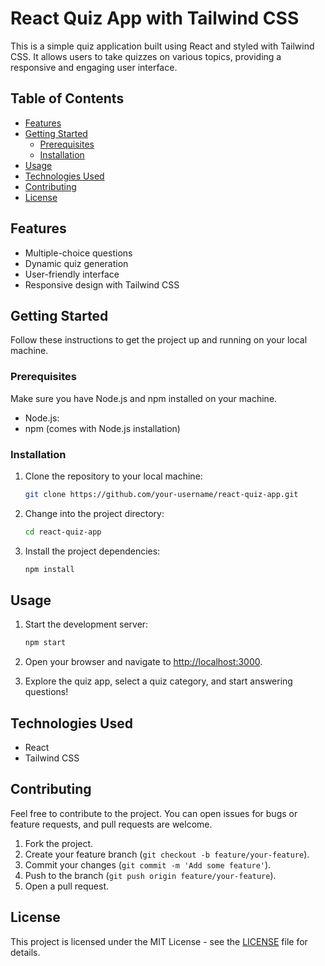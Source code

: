 # React Quiz App with Tailwind CSS

This is a simple quiz application built using React and styled with Tailwind CSS. It allows users to take quizzes on various topics, providing a responsive and engaging user interface.

## Table of Contents

- [Features](#features)
- [Getting Started](#getting-started)
  - [Prerequisites](#prerequisites)
  - [Installation](#installation)
- [Usage](#usage)
- [Technologies Used](#technologies-used)
- [Contributing](#contributing)
- [License](#license)

## Features

- Multiple-choice questions
- Dynamic quiz generation
- User-friendly interface
- Responsive design with Tailwind CSS

## Getting Started

Follow these instructions to get the project up and running on your local machine.

### Prerequisites

Make sure you have Node.js and npm installed on your machine.

- Node.js: 
- npm (comes with Node.js installation)

### Installation

1. Clone the repository to your local machine:

   ```bash
   git clone https://github.com/your-username/react-quiz-app.git
   ```

2. Change into the project directory:

   ```bash
   cd react-quiz-app
   ```

3. Install the project dependencies:

   ```bash
   npm install
   ```

## Usage

1. Start the development server:

   ```bash
   npm start
   ```

2. Open your browser and navigate to [http://localhost:3000](http://localhost:3000).

3. Explore the quiz app, select a quiz category, and start answering questions!

## Technologies Used

- React
- Tailwind CSS

## Contributing

Feel free to contribute to the project. You can open issues for bugs or feature requests, and pull requests are welcome.

1. Fork the project.
2. Create your feature branch (`git checkout -b feature/your-feature`).
3. Commit your changes (`git commit -m 'Add some feature'`).
4. Push to the branch (`git push origin feature/your-feature`).
5. Open a pull request.

## License

This project is licensed under the MIT License - see the [LICENSE](LICENSE) file for details.
